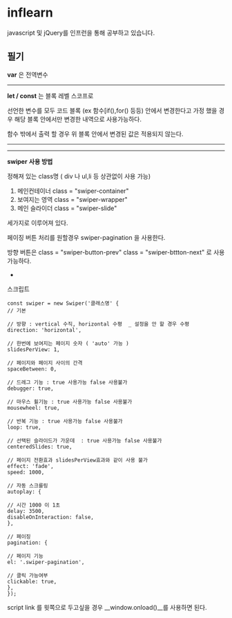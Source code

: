 # inflearn

javascript 및 jQuery를 인프런을 통해 공부하고 있습니다.



## 필기

__var__ 은 전역변수

---

__let / const__ 는 블록 레벨 스코프로 

선언한 변수를 모두 코드 블록 (ex 함수[if(),for() 등등) 안에서 
변경한다고 가정 했을 경우 해당 블록 안에서만 변경한 내역으로 사용가능하다.

함수 밖에서 출력 할 경우 위 블록 안에서 변경된 값은 적용되지 않는다.

---

---


__swiper__ __사용 방법__

정해져 있는 class명 ( div 나 ul,li 등 상관없이 사용 가능)

1. 메인컨테이너 class = "swiper-container"
2. 보여지는 영역 class = "swiper-wrapper"
3. 메인 슬라이더 class = "swiper-slide"

세가지로 이루어져 있다.

페이징 버튼 처리를 원할경우
swiper-pagination 을 사용한다.

방향 버튼은
class = "swiper-button-prev"
class = "swiper-bttton-next"
로 사용 가능하다.

-

스크립트

    const swiper = new Swiper('클래스명' {
    // 기본

    // 방향 : vertical 수직, horizontal 수평  _ 설정을 안 할 경우 수평
    direction: 'horizontal',

    // 한번에 보여지는 페이지 숫자 ( 'auto' 가능 )
    slidesPerView: 1,

    // 페이지와 페이지 사이의 간격
    spaceBetween: 0,

    // 드레그 기능 : true 사용가능 false 사용불가
    debugger: true,

    // 마우스 휠기능 : true 사용가능 false 사용불가
    mousewheel: true,

    // 반복 기능 : true 사용가능 false 사용불가
    loop: true,

    // 선택된 슬라이드가 가운데  : true 사용가능 false 사용불가
    centeredSlides: true,

    // 페이지 전환효과 slidesPerView효과와 같이 사용 불가
    effect: 'fade',
    speed: 1000,

    // 자동 스크를링
    autoplay: {

    // 시간 1000 이 1초
    delay: 3500,
    disableOnInteraction: false,
    },

    // 페이징
    pagination: {

    // 페이지 기능
    el: '.swiper-pagination',

    // 클릭 가능여부
    clickable: true,
    },
    });

script link 를 윗쪽으로 두고싶을 경우 __window.onload()__를 사용하면 된다.
